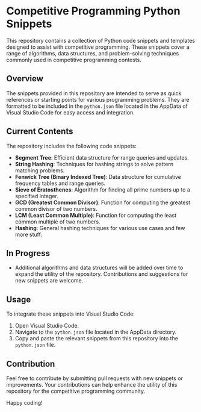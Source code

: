 # Competitive Programming Python Snippets

This repository contains a collection of Python code snippets and templates designed to assist with competitive programming. These snippets cover a range of algorithms, data structures, and problem-solving techniques commonly used in competitive programming contests.

## Overview

The snippets provided in this repository are intended to serve as quick references or starting points for various programming problems. They are formatted to be included in the `python.json` file located in the AppData of Visual Studio Code for easy access and integration.

## Current Contents

The repository includes the following code snippets:

- **Segment Tree**: Efficient data structure for range queries and updates.
- **String Hashing**: Techniques for hashing strings to solve pattern matching problems.
- **Fenwick Tree (Binary Indexed Tree)**: Data structure for cumulative frequency tables and range queries.
- **Sieve of Eratosthenes**: Algorithm for finding all prime numbers up to a specified integer.
- **GCD (Greatest Common Divisor)**: Function for computing the greatest common divisor of two numbers.
- **LCM (Least Common Multiple)**: Function for computing the least common multiple of two numbers.
- **Hashing**: General hashing techniques for various use cases and few more stuff.

## In Progress

- Additional algorithms and data structures will be added over time to expand the utility of the repository. Contributions and suggestions for new snippets are welcome.

## Usage

To integrate these snippets into Visual Studio Code:

1. Open Visual Studio Code.
2. Navigate to the `python.json` file located in the AppData directory.
3. Copy and paste the relevant snippets from this repository into the `python.json` file.

## Contribution

Feel free to contribute by submitting pull requests with new snippets or improvements. Your contributions can help enhance the utility of this repository for the competitive programming community.


Happy coding!
